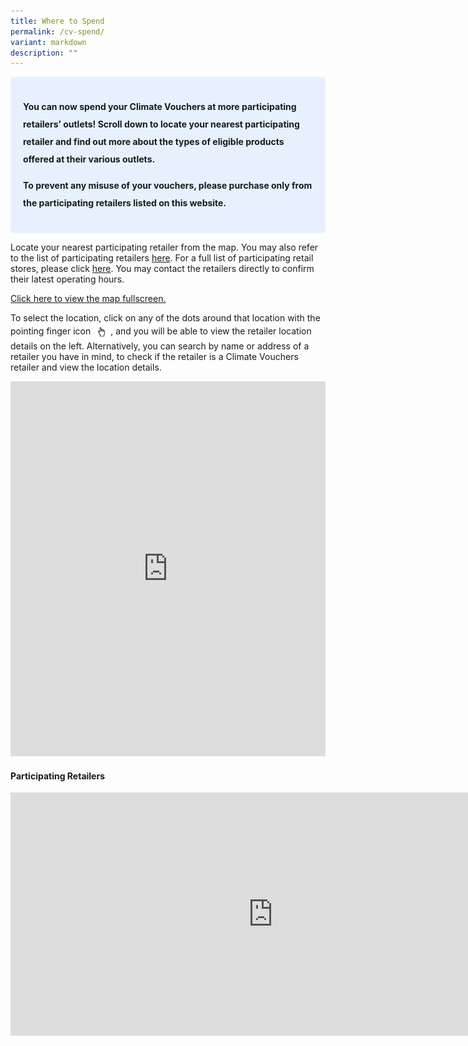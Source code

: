 ```yaml
---
title: Where to Spend
permalink: /cv-spend/
variant: markdown
description: ""
---
```

<style> .blue-box { background-color: #E6F1FD; padding: 20px; border-radius: 5px; font-weight: bold; font-size: 16x; line-height: 2;  } </style>   <p></p><div class="blue-box"> <p><b>You can now spend your Climate Vouchers at more participating retailers’ outlets! Scroll down to locate your nearest participating retailer and find out more about the types of eligible products offered at their various outlets. </b></p><p><b>To prevent any misuse of your vouchers, please purchase only from the participating retailers listed on this website.  </b></p> </div>  

<p>Locate your nearest participating retailer from the map. You may also refer to the list of participating retailers <a href="#participating-retailers"> here</a>. For a full list of participating retail stores, please click <a href="/files/List_of_Retailers___CFHP_Website_21_Aug_2025.pdf" rel="noopener noreferrer nofollow" target="\_blank">here</a>. You may contact the retailers directly to confirm their latest operating hours.</p> 

<a href="https://maps.gov.sg//pls-dont-leave-me-sheryl">Click here to view the map fullscreen.</a> 

<p></p>To select the location, click on any of the dots around that location with the pointing finger icon <img style="height: 2em; width: auto; vertical-align: middle; display: inline-block;" alt="hand icon" src="/images/2025%20Apr%20Launch/hand.png">, and you will be able to view the retailer location details on the left. Alternatively, you can search by name or address of a retailer you have in mind, to check if the retailer is a Climate Vouchers retailer and view the location details.
<p></p>

<div class="iframe-wrapper">

<iframe frameborder="0" height="600" width="100%" src="https://maps.gov.sg/pls-dont-leave-me-sheryl"></iframe>
</div>

<h4 id="participating-retailers">Participating Retailers</h4>
<div class="iframe-wrapper">
	<iframe allowfullscreen="true" height="389" width="840" frameborder="0" src="https://docs.google.com/presentation/d/e/2PACX-1vRZYiIn8MwSQsnEiI7WLk-E9u0BWUP4afSN6jkLwEP8nNDVxMpNvmnAyKL0ls9ztA/pubembed?start=true&amp;loop=true&amp;delayms=3000"></iframe>
</div>
<p></p>